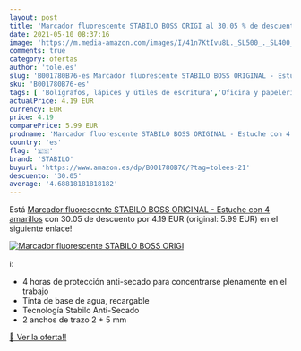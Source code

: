 ```yaml
---
layout: post
title: 'Marcador fluorescente STABILO BOSS ORIGI al 30.05 % de descuento'
date: 2021-05-10 08:37:16
image: 'https://m.media-amazon.com/images/I/41n7KtIvu8L._SL500_._SL400_.jpg'
comments: true
category: ofertas
author: 'tole.es'
slug: 'B001780B76-es Marcador fluorescente STABILO BOSS ORIGINAL - Estuche con...'
sku: 'B001780B76-es'
tags: [ 'Bolígrafos, lápices y útiles de escritura','Oficina y papelería','Rotuladores y subrayadores','Subrayadores','stabilo', ]
actualPrice: 4.19 EUR
currency: EUR
price: 4.19
comparePrice: 5.99 EUR
prodname: 'Marcador fluorescente STABILO BOSS ORIGINAL - Estuche con 4 amarillos'
country: 'es'
flag: '🇪🇸'
brand: 'STABILO'
buyurl: 'https://www.amazon.es/dp/B001780B76/?tag=tolees-21'
descuento: '30.05'
average: '4.68818181818182'
---
```


Está [Marcador fluorescente STABILO BOSS ORIGINAL - Estuche con 4 amarillos](https://www.amazon.es/dp/B001780B76/?tag=tolees-21) con 30.05 de descuento por 4.19 EUR (original: 5.99 EUR) en el siguiente enlace!

[![Marcador fluorescente STABILO BOSS ORIGI](https://m.media-amazon.com/images/I/41n7KtIvu8L._SL500_._SL400_.jpg)](https://www.amazon.es/dp/B001780B76/?tag=tolees-21)

ℹ️:

- 4 horas de protección anti-secado para concentrarse plenamente en el trabajo
- Tinta de base de agua, recargable
- Tecnología Stabilo Anti-Secado
- 2 anchos de trazo 2 + 5 mm

[🛒 Ver la oferta!!](https://www.amazon.es/dp/B001780B76/?tag=tolees-21)
